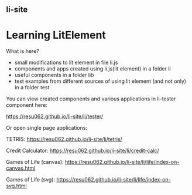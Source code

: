 ## li-site
# Learning LitElement

What is here?
  - small modifications to lit element in file li.js
  - components and apps created using li.js(lit element) in a folder li
  - useful components in a folder lib
  - test examples from different sources of using lit element (and not only) in a folder test


You can view created components and various applications in li-tester component here: 

https://resu062.github.io/li-site/li/tester/

Or open single page applications:

TETRIS: https://resu062.github.io/li-site/li/tetris/

Credit Calculator: https://resu062.github.io/li-site/li/credit-calc/

Games of Life (canvas): https://resu062.github.io/li-site/li/life/index-on-canvas.html

Games of Life (svg): https://resu062.github.io/li-site/li/life/index-on-svg.html
